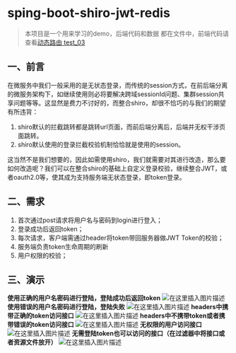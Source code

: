 # sping-boot-shiro-jwt-redis

> 本项目是一个用来学习的demo，后端代码和数据 都在文件中，前端代码请查看[动态路由 test_03](https://github.com/390962851/test_03/tree/master/test_03)
## 一、前言
在微服务中我们一般采用的是无状态登录，而传统的session方式，在前后端分离的微服务架构下，如继续使用则必将要解决跨域sessionId问题、集群session共享问题等等。这显然是费力不讨好的，而整合shiro，却很不恰巧的与我们的期望有所违背：
 1. shiro默认的拦截跳转都是跳转url页面，而前后端分离后，后端并无权干涉页面跳转。
 2. shiro默认使用的登录拦截校验机制恰恰就是使用的session。
 
这当然不是我们想要的，因此如需使用shiro，我们就需要对其进行改造，那么要如何改造呢？我们可以在整合shiro的基础上自定义登录校验，继续整合JWT，或者oauth2.0等，使其成为支持服务端无状态登录，即token登录。
## 二、需求
 1. 首次通过post请求将用户名与密码到login进行登入；
 2. 登录成功后返回token；
 3. 每次请求，客户端需通过header将token带回服务器做JWT Token的校验；
 4. 服务端负责token生命周期的刷新
 5. 用户权限的校验；
## 三、演示
**使用正确的用户名密码进行登陆，登陆成功后返回token**
![在这里插入图片描述](https://imgconvert.csdnimg.cn/aHR0cHM6Ly9pbWcuZ2F0aHViLmNuL2ltYWdlLzc0NThkMGEyODYzZGI1YjY4ZGFhYWEzYzVjYmY4NjQzLnBuZw?x-oss-process=image/format,png)
**使用错误的用户名密码进行登陆，登陆失败**
![在这里插入图片描述](https://imgconvert.csdnimg.cn/aHR0cHM6Ly9pbWcuZ2F0aHViLmNuL2ltYWdlLzIwMTFmOTkzMzkyY2ZlZDgzYjljZjIxZmUxMDA3YTY4LnBuZw?x-oss-process=image/format,png)
**headers中携带正确的token访问接口**
![在这里插入图片描述](https://imgconvert.csdnimg.cn/aHR0cHM6Ly9pbWcuZ2F0aHViLmNuL2ltYWdlLzNlMDIxOTRlYTM4ZTdmYzFjZGY3NjQ4YTc0M2M4Y2ZhLnBuZw?x-oss-process=image/format,png)
**headers中不携带token或者携带错误的token访问接口**
![在这里插入图片描述](https://imgconvert.csdnimg.cn/aHR0cHM6Ly9pbWcuZ2F0aHViLmNuL2ltYWdlLzdlZjBmZmY4NjA5MTUyNjE2MmRkYmMyM2IyZDJiNGI1LnBuZw?x-oss-process=image/format,png)
**无权限的用户访问接口**
![在这里插入图片描述](https://imgconvert.csdnimg.cn/aHR0cHM6Ly9pbWcuZ2F0aHViLmNuL2ltYWdlL2E2OWI4Njg5ZWZkMGZlNzBjYjU5MjE5NGIzOWNlODEwLnBuZw?x-oss-process=image/format,png)
**无需登陆token也可以访问的接口（在过滤器中将接口或者资源文件放开）**
![在这里插入图片描述](https://imgconvert.csdnimg.cn/aHR0cHM6Ly9pbWcuZ2F0aHViLmNuL2ltYWdlLzEyMjY2ZTE5MDljNjMxYjQ2ZmE3ZjVmYTAwZWFlYzllLnBuZw?x-oss-process=image/format,png)
